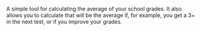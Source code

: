 A simple tool for calculating the average of your school grades.
It also allows you to calculate that will be the average if, for example, you get a 3+ in the next test, or if you improve your grades.